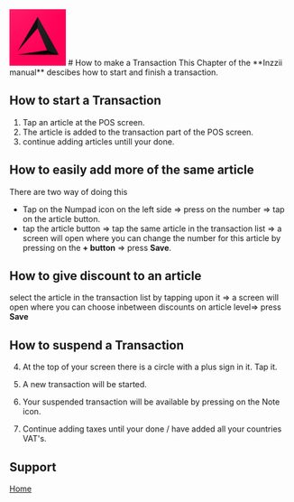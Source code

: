 <img src="../Assets/Pictures/play_store_512.png" alt="inzzii logo" width="100"/>
# How to make a Transaction
This Chapter of the **Inzzii manual** descibes how to start and finish a transaction.

## How to start a Transaction

1. Tap an article at the POS screen.
2. The article is added to the transaction part of the POS screen.
3. continue adding articles untill your done.

## How to easily add more of the same article
There are two way of doing this
* Tap on the Numpad icon on the left side => press on the number => tap on the article button.
* tap the article button => tap the same article in the transaction list => a screen will open where you can change the number for this article by pressing on the **+ button** => press **Save**.

## How to give discount to an article
select the article in the transaction list by tapping upon it => a screen will open where you can choose inbetween discounts on article level=> press **Save**

## How to suspend a Transaction
4. At the top of your screen there is a circle with a plus sign in it. Tap it.
5. A new transaction will be started.
7. Your suspended transaction will be available by pressing on the Note icon. 

8. Continue adding taxes until your done / have added all your countries VAT's. 


## Support
[Home](../index.md)